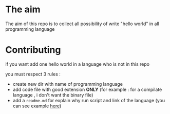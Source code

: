 # The aim

The aim of this repo is to collect all possibility of write "hello world" in all programming language


# Contributing

if you want add one hello world in a language who is not in this repo

you must respect 3 rules :

 - create new dir with name of programming language 
 - add code file with good extension **ONLY** (for example : for a compilate language , i don't want the binary file)
 - add a `readme.md` for explain why run script and link of the language (you can see example [here]())
